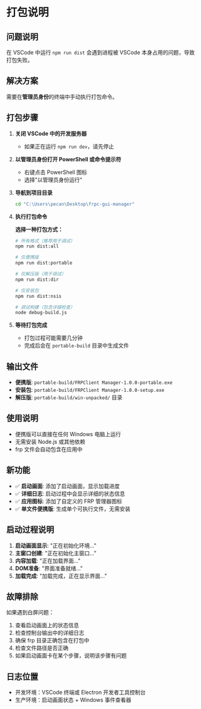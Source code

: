 # 打包说明

## 问题说明
在 VSCode 中运行 `npm run dist` 会遇到进程被 VSCode 本身占用的问题，导致打包失败。

## 解决方案
需要在**管理员身份**的终端中手动执行打包命令。

## 打包步骤

1. **关闭 VSCode 中的开发服务器**
   - 如果正在运行 `npm run dev`，请先停止

2. **以管理员身份打开 PowerShell 或命令提示符**
   - 右键点击 PowerShell 图标
   - 选择"以管理员身份运行"

3. **导航到项目目录**
   ```bash
   cd "C:\Users\pecan\Desktop\frpc-gui-manager"
   ```

4. **执行打包命令**

   **选择一种打包方式：**

   ```bash
   # 所有格式（推荐用于调试）
   npm run dist:all

   # 仅便携版
   npm run dist:portable

   # 仅解压版（用于调试）
   npm run dist:dir

   # 仅安装包
   npm run dist:nsis

   # 调试构建（包含详细检查）
   node debug-build.js
   ```

5. **等待打包完成**
   - 打包过程可能需要几分钟
   - 完成后会在 `portable-build` 目录中生成文件

## 输出文件
- **便携版**: `portable-build/FRPClient Manager-1.0.0-portable.exe`
- **安装包**: `portable-build/FRPClient Manager-1.0.0-setup.exe`
- **解压版**: `portable-build/win-unpacked/` 目录

## 使用说明
- 便携版可以直接在任何 Windows 电脑上运行
- 无需安装 Node.js 或其他依赖
- frp 文件会自动包含在应用中

## 新功能
- ✅ **启动画面**: 添加了启动画面，显示加载进度
- ✅ **详细日志**: 启动过程中会显示详细的状态信息
- ✅ **应用图标**: 添加了自定义的 FRP 管理器图标
- ✅ **单文件便携版**: 生成单个可执行文件，无需安装

## 启动过程说明
1. **启动画面显示**: "正在初始化环境..."
2. **主窗口创建**: "正在初始化主窗口..."
3. **内容加载**: "正在加载界面..."
4. **DOM准备**: "界面准备就绪..."
5. **加载完成**: "加载完成，正在显示界面..."

## 故障排除
如果遇到白屏问题：
1. 查看启动画面上的状态信息
2. 检查控制台输出中的详细日志
3. 确保 frp 目录正确包含在打包中
4. 检查文件路径是否正确
5. 如果启动画面卡在某个步骤，说明该步骤有问题

## 日志位置
- 开发环境：VSCode 终端或 Electron 开发者工具控制台
- 生产环境：启动画面状态 + Windows 事件查看器

